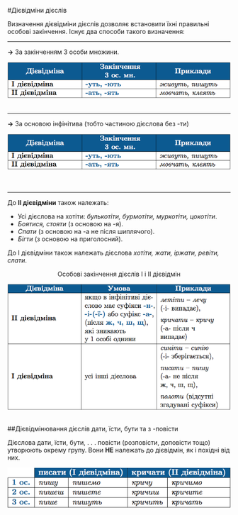 #Дiєвiдмiни дiєслiв

Визначення дiєвiдмiни дiєслiв дозволяє встановити їхнi правильнi особовi закiнчення. Iснує два способи такого визначення:
<hr>

<p><b>&rarr;</b> За закiнченням <span class="p1">3 особи множини</span>.
<div class="center">
<img src="../pics/10/9.png" width="600px" class="center"/>
</div>
<br>
<hr>

<p><b>&rarr;</b> За <span class="p1">основою iнфiнiтива</span> (тобто частиною дiєслова без <span class="p1">-ти</span>)
<div class="center">
<img src="../pics/10/9.png" width="600px" class="center"/>
</div>
<br>
<br>
<hr>


<span class="p1">До <b>II дiєвiдмiни</b> також належать:</span>
<ul>
<li>Усi дiєслова на хотiти: <i>булькотiти, бурмотiти, муркотiти, цокотiти</i>.</li>
<li> <i>Боятися, стояти</i> (з основою на <span class="p1">-я</span>).</li>
<li> <i>Cпати</i> (з основою на <span class="p1">-а</span> не пiсля шиплячого).</li>
<li> <i>Бiгти</i> (з основою на приголосний).</li>
</ul>


<span class="p1">До I дiєвiдмiни</span> також належать дiєслова <i>хотiти, жати, iржати, ревiти, слати</i>.

<p style="text-align:center;"><span class="p1">Особовi закiнчення дiєслiв I i II дiєвiдмiн</span></p>
<div class="center">
<img src="../pics/10/10.png" width="600px" class="center"/>
</div>
<br>


##Дiєвiдмiнювання дiєслiв дати, їсти, бути та з -повiсти

Дiєслова <span class="p1">дати, їсти, бути, . . . повiсти</span> (<span class="p1">розповiсти, доповiсти</span> тощо) утворюють окрему групу. Вони <b>НЕ</b> належать до дiєвiдмiн, як i
похiднi вiд них.
<div class="center">
<img src="../pics/10/11.png" width="600px" class="center"/>
</div>
<br>